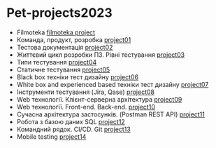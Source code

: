 # Pet-projects2023
+ Filmoteka [filmoteka project](https://github.com/makstyt/pet_projects2023/tree/filmoteka_project)
+ Команда, продукт, розробка [project01](https://github.com/makstyt/pet_projects2023/tree/project01)
+ Тестова документація [project02](https://github.com/makstyt/pet_projects2023/tree/project02)
+ Життєвий цикл розробки ПЗ. Рівні тестування [project03](https://github.com/makstyt/pet_projects2023/tree/project03)
+ Типи тестування [project04](https://github.com/makstyt/pet_projects2023/tree/project04)
+ Статичне тестування [project05](https://github.com/makstyt/pet_projects2023/tree/project05)
+ Black box техніки тест дизайну [project06](https://github.com/makstyt/pet_projects2023/tree/project06)
+ White box and experienced based техніки тест дизайну [project07](https://github.com/makstyt/pet_projects2023/tree/project07)
+ Інструменти тестування (Jira, Qase) [project08](https://github.com/makstyt/pet_projects2023/tree/project08)
+ Web технології. Клієнт-серверна архітектура [project09](https://github.com/makstyt/pet_projects2023/tree/project09)
+ Web технології. Front-end. Back-end. [project10](https://github.com/makstyt/pet_projects2023/tree/project10)
+ Сучасна архітектура застосунків. (Postman REST API) [project11](https://github.com/makstyt/pet_projects2023/tree/project11)
+ Робота з базою даних SQL [project12](https://github.com/makstyt/pet_projects2023/tree/project12)
+ Командний рядок. CI/CD. Git [project13](https://github.com/makstyt/pet_projects2023/tree/project13)
+ Mobile testing [project14](https://github.com/makstyt/pet_projects2023/tree/project14)
